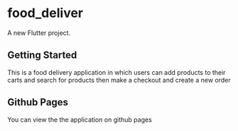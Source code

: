 # food_deliver

A new Flutter project.

## Getting Started

This is a food delivery application in which users can add products to their carts and search for products then make a checkout and create a new order

## Github Pages
You can view the the application on github pages
